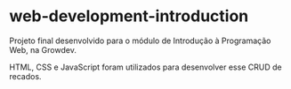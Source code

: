 # web-development-introduction

Projeto final desenvolvido para o módulo de Introdução à Programação Web, na Growdev.

HTML, CSS e JavaScript foram utilizados para desenvolver esse CRUD de recados.
